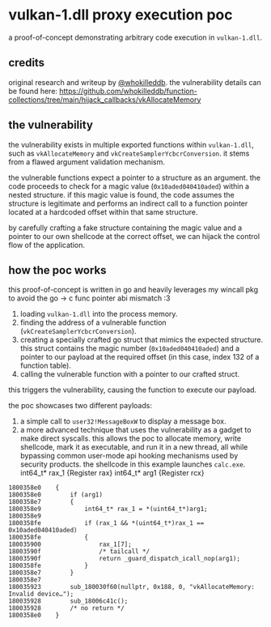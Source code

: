 # vulkan-1.dll proxy execution poc

a proof-of-concept demonstrating arbitrary code execution in `vulkan-1.dll`.

## credits

original research and writeup by [@whokilleddb](https://twitter.com/whokilleddb).
the vulnerability details can be found here: https://github.com/whokilleddb/function-collections/tree/main/hijack_callbacks/vkAllocateMemory

## the vulnerability

the vulnerability exists in multiple exported functions within `vulkan-1.dll`, such as `vkAllocateMemory` and `vkCreateSamplerYcbcrConversion`. it stems from a flawed argument validation mechanism.

the vulnerable functions expect a pointer to a structure as an argument. the code proceeds to check for a magic value (`0x10aded040410aded`) within a nested structure. if this magic value is found, the code assumes the structure is legitimate and performs an indirect call to a function pointer located at a hardcoded offset within that same structure.

by carefully crafting a fake structure containing the magic value and a pointer to our own shellcode at the correct offset, we can hijack the control flow of the application.

## how the poc works

this proof-of-concept is written in go and heavily leverages my wincall pkg to avoid the go -> c func pointer abi mismatch :3

1.  loading `vulkan-1.dll` into the process memory.
2.  finding the address of a vulnerable function (`vkCreateSamplerYcbcrConversion`).
3.  creating a specially crafted go struct that mimics the expected structure. this struct contains the magic number (`0x10aded040410aded`) and a pointer to our payload at the required offset (in this case, index 132 of a function table).
4.  calling the vulnerable function with a pointer to our crafted struct.

this triggers the vulnerability, causing the function to execute our payload.

the poc showcases two different payloads:
1.  a simple call to `user32!MessageBoxW` to display a message box.
2.  a more advanced technique that uses the vulnerability as a gadget to make direct syscalls. this allows the poc to allocate memory, write shellcode, mark it as executable, and run it in a new thread, all while bypassing common user-mode api hooking mechanisms used by security products. the shellcode in this example launches `calc.exe`.
int64_t* rax_1  {Register rax}
int64_t* arg1  {Register rcx}
```
1800358e0    {
1800358e0        if (arg1)
1800358e7        {
1800358e9            int64_t* rax_1 = *(uint64_t*)arg1;
1800358e9            
1800358fe            if (rax_1 && *(uint64_t*)rax_1 == 0x10aded040410aded)
1800358fe            {
180035900                rax_1[7];
18003590f                /* tailcall */
18003590f                return _guard_dispatch_icall_nop(arg1);
1800358fe            }
1800358e7        }
1800358e7        
180035923        sub_180030f60(nullptr, 0x188, 0, "vkAllocateMemory: Invalid device…");
180035928        sub_18006c41c();
180035928        /* no return */
1800358e0    }
```